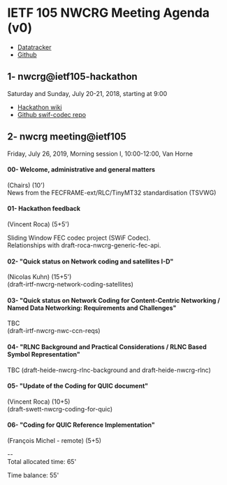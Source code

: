 # IETF 105 NWCRG Meeting Agenda (v0)

* [Datatracker](https://datatracker.ietf.org/rg/nwcrg/) 
* [Github](https://github.com/irtf-nwcrg/rg-materials/)


## 1- nwcrg@ietf105-hackathon

Saturday and Sunday, July 20-21, 2018, starting at 9:00

* [Hackathon wiki](https://trac.ietf.org/trac/ietf/meeting/wiki/105hackathon)    
* [Github swif-codec repo](https://github.com/irtf-nwcrg/swif-codec)    


## 2- nwcrg meeting@ietf105

Friday, July 26, 2019, Morning session I, 10:00-12:00, Van Horne

#### 00- Welcome, administrative and general matters
(Chairs) (10')    
News from the FECFRAME-ext/RLC/TinyMT32 standardisation (TSVWG)    

#### 01- Hackathon feedback
(Vincent Roca) (5+5')    

Sliding Window FEC codec project (SWiF Codec).    
Relationships with draft-roca-nwcrg-generic-fec-api.

#### 02- "Quick status on Network coding and satellites I-D"
(Nicolas Kuhn) (15+5')    
(draft-irtf-nwcrg-network-coding-satellites)    

#### 03- "Quick status on Network Coding for Content-Centric Networking / Named Data Networking: Requirements and Challenges"
TBC    
(draft-irtf-nwcrg-nwc-ccn-reqs)    

#### 04- "RLNC Background and Practical Considerations / RLNC Based Symbol Representation"
TBC
(draft-heide-nwcrg-rlnc-background and draft-heide-nwcrg-rlnc)    

#### 05- "Update of the Coding for QUIC document"
(Vincent Roca) (10+5)    
(draft-swett-nwcrg-coding-for-quic)    

#### 06- "Coding for QUIC Reference Implementation"
(François Michel - remote) (5+5)    


--    
Total allocated time: 65'

Time balance: 55'
